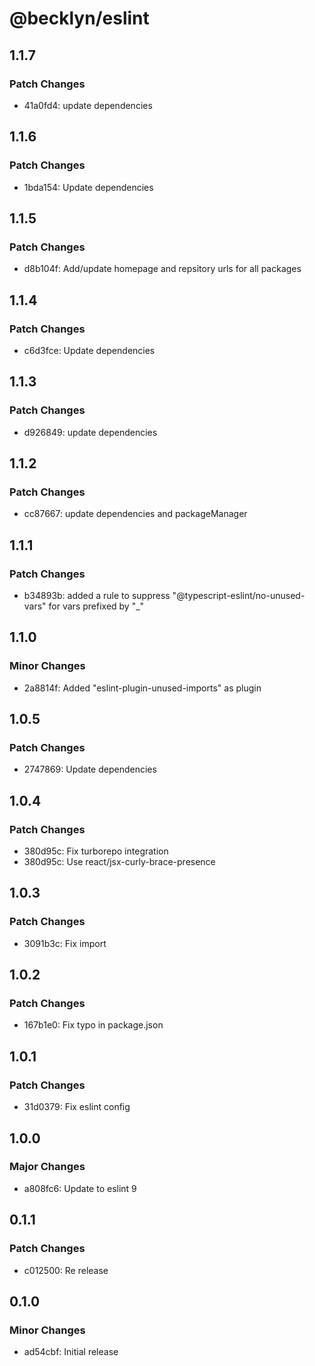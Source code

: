 # @becklyn/eslint

## 1.1.7

### Patch Changes

- 41a0fd4: update dependencies

## 1.1.6

### Patch Changes

- 1bda154: Update dependencies

## 1.1.5

### Patch Changes

- d8b104f: Add/update homepage and repsitory urls for all packages

## 1.1.4

### Patch Changes

- c6d3fce: Update dependencies

## 1.1.3

### Patch Changes

- d926849: update dependencies

## 1.1.2

### Patch Changes

- cc87667: update dependencies and packageManager

## 1.1.1

### Patch Changes

- b34893b: added a rule to suppress "@typescript-eslint/no-unused-vars" for vars prefixed by "\_"

## 1.1.0

### Minor Changes

- 2a8814f: Added "eslint-plugin-unused-imports" as plugin

## 1.0.5

### Patch Changes

- 2747869: Update dependencies

## 1.0.4

### Patch Changes

- 380d95c: Fix turborepo integration
- 380d95c: Use react/jsx-curly-brace-presence

## 1.0.3

### Patch Changes

- 3091b3c: Fix import

## 1.0.2

### Patch Changes

- 167b1e0: Fix typo in package.json

## 1.0.1

### Patch Changes

- 31d0379: Fix eslint config

## 1.0.0

### Major Changes

- a808fc6: Update to eslint 9

## 0.1.1

### Patch Changes

- c012500: Re release

## 0.1.0

### Minor Changes

- ad54cbf: Initial release
